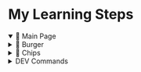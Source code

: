 # My Learning Steps

<details open>
  <summary>📂 Main Page</summary>
  <details>
    <summary>🍔 Burger</summary>
    <ul>
      <li>🥩 Meat</li>
      <li>🍞 Bred</li>
      <li>🥗 Tomatos</li>
    </ul>
  </details>
  <details>
    <summary>🍟 Chips</summary>
    <p>Classical Order</p>
  </details>
</details>



<details>
  <summary>DEV Commands</summary>

## run

python run.py

## docker control

### stop docker

docker-compose down

### run docker

docker build .

### run docker

docker-compose up -d

### FAST

docker-compose down; docker-compose up -d

## Git CHEATSHEET

### load last updates and replace existing local files

git fetch origin; git reset --hard origin/master; git clean -fd

### select a hash from the last 10 commits

git log --oneline -n 10

### use the hash to retrieve exactly that local state

git fetch origin; git checkout master; git reset --hard 1eaef8b;; git clean -fdx

### Quick github update

git add .
git commit -m "fixed colmn of gifs"
git push

</details>
